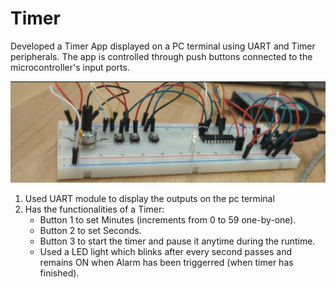 # Timer

Developed a Timer App displayed on a PC terminal using UART and Timer peripherals. The app is controlled through push buttons connected to the microcontroller's input ports.

![Image](/emb.jpg)

1. Used UART module to display the outputs on the pc terminal
2. Has the functionalities of a Timer:
   - Button 1 to set Minutes (increments from 0 to 59 one-by-one).
   - Button 2 to set Seconds.
   - Button 3 to start the timer and pause it anytime during the runtime.
   - Used a LED light which blinks after every second passes and remains ON when Alarm has been triggerred (when timer has finished).
